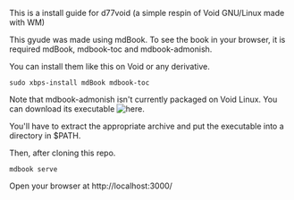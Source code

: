 This is a install guide for d77void (a simple respin of Void GNU/Linux made with WM)

This gyude was made using mdBook.
To see the book in your browser, it is required mdBook, mdbook-toc and mdbook-admonish.

You can install them like this on Void or any derivative.

```
sudo xbps-install mdBook mdbook-toc
```

Note that mdbook-admonish isn't currently packaged on Void Linux. You can download its executable ![here](https://github.com/tommilligan/mdbook-admonish/releases/latest).

You'll have to extract the appropriate archive and put the executable into a directory in $PATH.

Then, after cloning this repo.

```
mdbook serve
```

Open your browser at http://localhost:3000/
